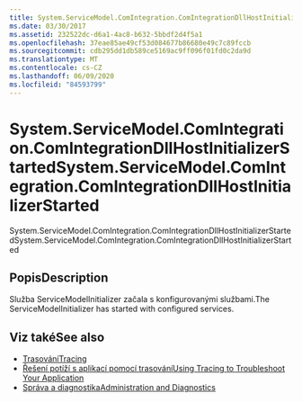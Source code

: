 ```yaml
---
title: System.ServiceModel.ComIntegration.ComIntegrationDllHostInitializerStarted
ms.date: 03/30/2017
ms.assetid: 232522dc-d6a1-4ac8-b632-5bbdf2d4f5a1
ms.openlocfilehash: 37eae85ae49cf53d084677b86680e49c7c89fccb
ms.sourcegitcommit: cdb295dd1db589ce5169ac9ff096f01fd0c2da9d
ms.translationtype: MT
ms.contentlocale: cs-CZ
ms.lasthandoff: 06/09/2020
ms.locfileid: "84593799"
---
```

# <a name="systemservicemodelcomintegrationcomintegrationdllhostinitializerstarted"></a><span data-ttu-id="ce9f2-102">System.ServiceModel.ComIntegration.ComIntegrationDllHostInitializerStarted</span><span class="sxs-lookup"><span data-stu-id="ce9f2-102">System.ServiceModel.ComIntegration.ComIntegrationDllHostInitializerStarted</span></span>
<span data-ttu-id="ce9f2-103">System.ServiceModel.ComIntegration.ComIntegrationDllHostInitializerStarted</span><span class="sxs-lookup"><span data-stu-id="ce9f2-103">System.ServiceModel.ComIntegration.ComIntegrationDllHostInitializerStarted</span></span>  
  
## <a name="description"></a><span data-ttu-id="ce9f2-104">Popis</span><span class="sxs-lookup"><span data-stu-id="ce9f2-104">Description</span></span>  
 <span data-ttu-id="ce9f2-105">Služba ServiceModelInitializer začala s konfigurovanými službami.</span><span class="sxs-lookup"><span data-stu-id="ce9f2-105">The ServiceModelInitializer has started with configured services.</span></span>  
  
## <a name="see-also"></a><span data-ttu-id="ce9f2-106">Viz také</span><span class="sxs-lookup"><span data-stu-id="ce9f2-106">See also</span></span>

- [<span data-ttu-id="ce9f2-107">Trasování</span><span class="sxs-lookup"><span data-stu-id="ce9f2-107">Tracing</span></span>](index.md)
- [<span data-ttu-id="ce9f2-108">Řešení potíží s aplikací pomocí trasování</span><span class="sxs-lookup"><span data-stu-id="ce9f2-108">Using Tracing to Troubleshoot Your Application</span></span>](using-tracing-to-troubleshoot-your-application.md)
- [<span data-ttu-id="ce9f2-109">Správa a diagnostika</span><span class="sxs-lookup"><span data-stu-id="ce9f2-109">Administration and Diagnostics</span></span>](../index.md)
